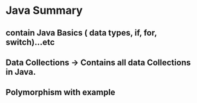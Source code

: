 # Java Summary
## contain Java Basics ( data types, if, for, switch)...etc
## Data Collections -> Contains all data Collections in Java.
## Polymorphism with example
